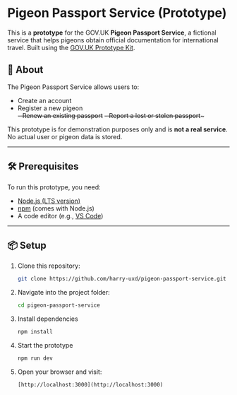 # Pigeon Passport Service (Prototype)

This is a **prototype** for the GOV.UK **Pigeon Passport Service**, a fictional service that helps pigeons obtain official documentation for international travel. Built using the [GOV.UK Prototype Kit](https://govuk-prototype-kit.herokuapp.com/).

## 🚀 About

The Pigeon Passport Service allows users to:

- Create an account
- Register a new pigeon  
~~- Renew an existing passport~~
~~- Report a lost or stolen passport~~~

This prototype is for demonstration purposes only and is **not a real service**. No actual user or pigeon data is stored.

---

## 🛠 Prerequisites

To run this prototype, you need:

- [Node.js (LTS version)](https://nodejs.org/)
- [npm](https://www.npmjs.com/) (comes with Node.js)
- A code editor (e.g., [VS Code](https://code.visualstudio.com/))

---

## 📦 Setup

1. Clone this repository:

   ```sh
   git clone https://github.com/harry-uxd/pigeon-passport-service.git
   ```
2. Navigate into the project folder:

   ```sh
   cd pigeon-passport-service
   ```
3. Install dependencies

   ```sh
   npm install
   ```
4. Start the prototype

   ```sh
   npm run dev
   ```

4. Open your browser and visit:

   `[http://localhost:3000](http://localhost:3000)`

